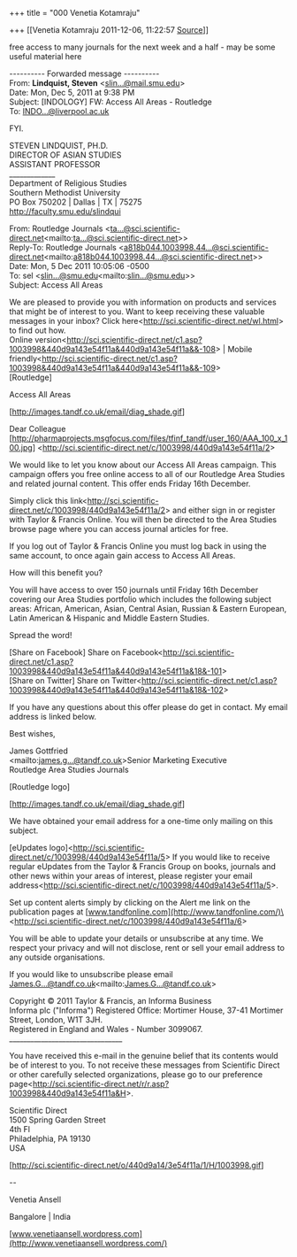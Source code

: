 +++
title = "000 Venetia Kotamraju"

+++
[[Venetia Kotamraju	2011-12-06, 11:22:57 [Source](https://groups.google.com/g/samskrita/c/XVrtug0oxO4)]]



free access to many journals for the next week and a half - may be some useful material here  
  

---------- Forwarded message ----------  
From: **Lindquist, Steven** \<[slin...@mail.smu.edu]()\>  
Date: Mon, Dec 5, 2011 at 9:38 PM  
Subject: \[INDOLOGY\] FW: Access All Areas - Routledge  
To: [INDO...@liverpool.ac.uk]()  
  
  
FYI.  
  
  
STEVEN LINDQUIST, PH.D.  
DIRECTOR OF ASIAN STUDIES  
ASSISTANT PROFESSOR  
\_\_\_\_\_\_\_\_\_\_\_\_\_  
Department of Religious Studies  
Southern Methodist University  
PO Box 750202 \| Dallas \| TX \| 75275  
<http://faculty.smu.edu/slindqui>  
  
From: Routledge Journals \<[ta...@sci.scientific-direct.net]()\<mailto:[ta...@sci.scientific-direct.net]()\>\>  
Reply-To: Routledge Journals \<[a818b044.1003998.44...@sci.scientific-direct.net]()\<mailto:[a818b044.1003998.44...@sci.scientific-direct.net]()\>\>  
Date: Mon, 5 Dec 2011 10:05:06 -0500  
To: sel \<[slin...@smu.edu]()\<mailto:[slin...@smu.edu]()\>\>  
Subject: Access All Areas  
  
We are pleased to provide you with information on products and services that might be of interest to you. Want to keep receiving these valuable messages in your inbox? Click here\<<http://sci.scientific-direct.net/wl.html>\> to find out how.  
Online version\<<http://sci.scientific-direct.net/c1.asp?1003998&440d9a143e54f11a&440d9a143e54f11a&&-108>\> \| Mobile friendly\<<http://sci.scientific-direct.net/c1.asp?1003998&440d9a143e54f11a&440d9a143e54f11a&&-109>\>  
\[Routledge\]  
  
Access All Areas  
  
\[<http://images.tandf.co.uk/email/diag_shade.gif>\]  
  
Dear Colleague \[<http://pharmaprojects.msgfocus.com/files/tfinf_tandf/user_160/AAA_100_x_100.jpg>\] \<<http://sci.scientific-direct.net/c/1003998/440d9a143e54f11a/2>\>  
  
We would like to let you know about our Access All Areas campaign. This campaign offers you free online access to all of our Routledge Area Studies and related journal content. This offer ends Friday 16th December.  
  
Simply click this link\<<http://sci.scientific-direct.net/c/1003998/440d9a143e54f11a/2>\> and either sign in or register with Taylor & Francis Online. You will then be directed to the Area Studies browse page where you can access journal articles for free.  
  
If you log out of Taylor & Francis Online you must log back in using the same account, to once again gain access to Access All Areas.  
  
How will this benefit you?  
  
You will have access to over 150 journals until Friday 16th December covering our Area Studies portfolio which includes the following subject areas: African, American, Asian, Central Asian, Russian & Eastern European, Latin American & Hispanic and Middle Eastern Studies.  
  
Spread the word!  
  
\[Share on Facebook\] Share on Facebook\<<http://sci.scientific-direct.net/c1.asp?1003998&440d9a143e54f11a&440d9a143e54f11a&18&-101>\>  
\[Share on Twitter\] Share on Twitter\<<http://sci.scientific-direct.net/c1.asp?1003998&440d9a143e54f11a&440d9a143e54f11a&18&-102>\>  
  
If you have any questions about this offer please do get in contact. My email address is linked below.  
  
Best wishes,  
  
James Gottfried  
\<mailto:[james.g...@tandf.co.uk]()\>Senior Marketing Executive  
Routledge Area Studies Journals  
  
\[Routledge logo\]  
  
  
  
\[<http://images.tandf.co.uk/email/diag_shade.gif>\]  
  
We have obtained your email address for a one-time only mailing on this subject.  
  
\[eUpdates logo\]\<<http://sci.scientific-direct.net/c/1003998/440d9a143e54f11a/5>\> If you would like to receive regular eUpdates from the Taylor & Francis Group on books, journals and other news within your areas of interest, please register your email address\<<http://sci.scientific-direct.net/c/1003998/440d9a143e54f11a/5>\>.  
  
Set up content alerts simply by clicking on the Alert me link on the publication pages at [www.tandfonline.com](http://www.tandfonline.com/)\<<http://sci.scientific-direct.net/c/1003998/440d9a143e54f11a/6>\>  
  
You will be able to update your details or unsubscribe at any time. We respect your privacy and will not disclose, rent or sell your email address to any outside organisations.  
  
If you would like to unsubscribe please email [James.G...@tandf.co.uk]()\<mailto:[James.G...@tandf.co.uk]()\>  
  
  
  
Copyright © 2011 Taylor & Francis, an Informa Business  
Informa plc ("Informa") Registered Office: Mortimer House, 37-41 Mortimer Street, London, W1T 3JH.  
Registered in England and Wales - Number 3099067.  
\_\_\_\_\_\_\_\_\_\_\_\_\_\_\_\_\_\_\_\_\_\_\_\_\_\_\_\_\_\_\_\_  
  
You have received this e-mail in the genuine belief that its contents would be of interest to you. To not receive these messages from Scientific Direct or other carefully selected organizations, please go to our preference page\<<http://sci.scientific-direct.net/r/r.asp?1003998&440d9a143e54f11a&H>\>.  
  
Scientific Direct  
1500 Spring Garden Street  
4th Fl  
Philadelphia, PA 19130  
USA  
  
  
\[<http://sci.scientific-direct.net/o/440d9a14/3e54f11a/1/H/1003998.gif>\]  

  
  
  
--  

Venetia Ansell

Bangalore \| India

[www.venetiaansell.wordpress.com](http://www.venetiaansell.wordpress.com/)

  


